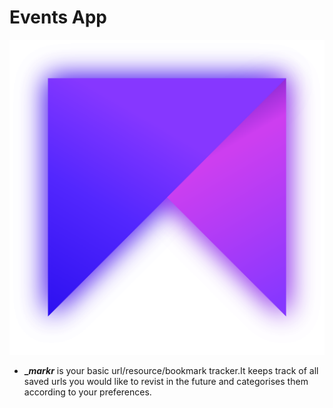 # Events App

![markr Logo](src/assets/images/icon.png)

- **\__markr_** is your basic url/resource/bookmark tracker.It keeps track of all saved urls you would like to revist in the future and categorises them according to your preferences.
